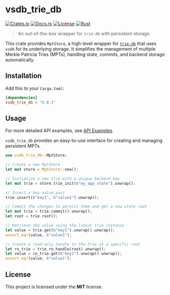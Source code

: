 # vsdb_trie_db

[![Crates.io](https://img.shields.io/crates/v/vsdb_trie_db.svg)](https://crates.io/crates/vsdb_trie_db)
[![Docs.rs](https://docs.rs/vsdb_trie_db/badge.svg)](https://docs.rs/vsdb_trie_db)
[![License](https://img.shields.io/badge/license-MIT-blue.svg)](../../LICENSE)
[![Rust](https://github.com/rust-util-collections/vsdb/actions/workflows/rust.yml/badge.svg)](https://github.com/rust-util-collections/vsdb/actions/workflows/rust.yml)

> An out-of-the-box wrapper for `trie-db` with persistent storage.

This crate provides `MptStore`, a high-level wrapper for [`trie-db`](https://crates.io/crates/trie-db) that uses `vsdb` for its underlying storage. It simplifies the management of multiple Merkle Patricia Tries (MPTs), handling state, commits, and backend storage automatically.

## Installation

Add this to your `Cargo.toml`:

```toml
[dependencies]
vsdb_trie_db = "5.0.1"
```

## Usage

For more detailed API examples, see [API Examples](docs/api.md).

`vsdb_trie_db` provides an easy-to-use interface for creating and managing persistent MPTs.

```rust
use vsdb_trie_db::MptStore;

// Create a new MptStore
let mut store = MptStore::new();

// Initialize a new trie with a unique backend key
let mut trie = store.trie_init(b"my_app_state").unwrap();

// Insert a key-value pair
trie.insert(b"key1", b"value1").unwrap();

// Commit the changes to persist them and get a new state root
let mut trie = trie.commit().unwrap();
let root = trie.root();

// Retrieve the value using the latest trie instance
let value = trie.get(b"key1").unwrap().unwrap();
assert_eq!(value, b"value1");

// Create a read-only handle to the trie at a specific root
let ro_trie = trie.ro_handle(root).unwrap();
let value = ro_trie.get(b"key1").unwrap().unwrap();
assert_eq!(value, b"value1");
```

## License

This project is licensed under the **MIT** license.
